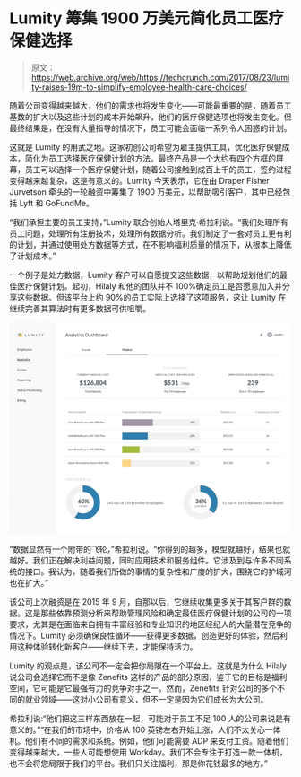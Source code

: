 # Lumity 筹集 1900 万美元简化员工医疗保健选择 

> 原文：<https://web.archive.org/web/https://techcrunch.com/2017/08/23/lumity-raises-19m-to-simplify-employee-health-care-choices/>

随着公司变得越来越大，他们的需求也将发生变化——可能最重要的是，随着员工基数的扩大以及这些计划的成本开始飙升，他们的医疗保健选项也将发生变化。但最终结果是，在没有大量指导的情况下，员工可能会面临一系列令人困惑的计划。

这就是 Lumity 的用武之地。这家初创公司希望为雇主提供工具，优化医疗保健成本，简化为员工选择医疗保健计划的方法。最终产品是一个大约有四个方框的屏幕，员工可以选择一个医疗保健计划，随着公司接触到成百上千的员工，签约过程变得越来越复杂，这是有意义的。Lumity 今天表示，它在由 Draper Fisher Jurvetson 牵头的一轮融资中筹集了 1900 万美元，以帮助吸引客户，其中已经包括 Lyft 和 GoFundMe。

“我们承担主要的员工支持，”Lumity 联合创始人塔里克·希拉利说。“我们处理所有员工问题，处理所有注册技术，处理所有数据分析。我们制定了一套对员工更有利的计划，并通过使用处方数据等方式，在不影响福利质量的情况下，从根本上降低了计划成本。”

一个例子是处方数据，Lumity 客户可以自愿提交这些数据，以帮助规划他们的最佳医疗保健计划。起初，Hilaly 和他的团队并不 100%确定员工是否愿意加入并分享这些数据。但该平台上约 90%的员工实际上选择了这项服务，这让 Lumity 在继续完善其算法时有更多数据可供咀嚼。

![](img/e59b1217ce4612f410c618dd0c2e0e29.png)

“数据显然有一个附带的飞轮，”希拉利说。“你得到的越多，模型就越好，结果也就越好。我们正在解决利益问题，同时应用技术和服务组件。它涉及到与许多不同系统的接口。我认为，随着我们所做的事情的复杂性和广度的扩大，围绕它的护城河也在扩大。”

该公司上次融资是在 2015 年 9 月，自那以后，它继续收集更多关于其客户群的数据。这是那些依靠预测分析来帮助管理风险和确定最佳医疗保健计划的公司的一项要求，尤其是在面临来自拥有丰富经验和专业知识的地区经纪人的大量潜在竞争的情况下。Lumity 必须确保良性循环——获得更多数据，创造更好的体验，然后利用这种体验转化新客户——继续下去，才能保持活力。

Lumity 的观点是，该公司不一定会把你局限在一个平台上。这就是为什么 Hilaly 说公司会选择它而不是像 Zenefits 这样的产品的部分原因，鉴于它的目标是福利空间，它可能是它最强有力的竞争对手之一。然而，Zenefits 针对公司的多个不同的就业领域——这对小公司有意义，但不一定是因为它们成长为大公司。

希拉利说:“他们把这三样东西放在一起，可能对于员工不足 100 人的公司来说是有意义的。”“在我们的市场中，价格从 100 英镑左右开始上涨，人们不太关心一体机。他们有不同的需求和系统。例如，他们可能需要 ADP 来支付工资。随着他们变得越来越大，一些人可能想使用 Workday。我们不会专注于打造一款一体机，也不会将您局限于我们的平台。我们只关注福利，那是你花钱最多的地方。”